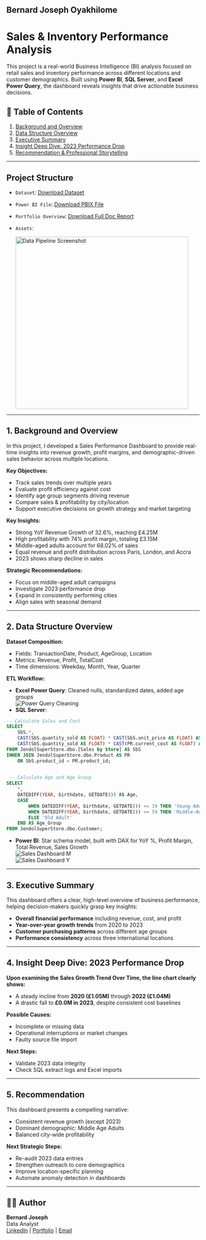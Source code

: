 ## Bernard Joseph Oyakhilome

# Sales & Inventory Performance Analysis

This project is a real-world Business Intelligence (BI) analysis focused on retail sales and inventory performance across different locations and customer demographics. Built using **Power BI**, **SQL Server**, and **Excel Power Query**, the dashboard reveals insights that drive actionable business decisions.

## 📑 Table of Contents

1. [Background and Overview](#1-background-and-overview)  
2. [Data Structure Overview](#2-data-structure-overview)  
3. [Executive Summary](#3-executive-summary)  
4. [Insight Deep Dive: 2023 Performance Drop](#4-insight-deep-dive-2023-performance-drop)  
5. [Recommendation & Professional Storytelling](#5-recommendation--professional-storytelling)

---

## Project Structure

- `Dataset`: [Download Dataset](https://github.com/thenalyst3global/Sales-Inventory_Analysis/blob/main/dataset_.rar)
- `Power BI File`: [Download PBIX File](https://github.com/thenalyst3global/Sales-Inventory_Analysis/blob/main/Sales%20inventory%20project.pbix)
- `Portfolio Overview`: [Download Full Doc Report](https://github.com/thenalyst3global/Sales-Inventory_Analysis/blob/main/sales%26inventory.docx)
- `Assets`:

   <img src="https://github.com/user-attachments/assets/d6e7faf8-b984-4891-9576-989082fb4661" alt="Data Pipeline Screenshot" width="450"/>

---

## 1. Background and Overview

In this project, I developed a Sales Performance Dashboard to provide real-time insights into revenue growth, profit margins, and demographic-driven sales behavior across multiple locations.

**Key Objectives:**
- Track sales trends over multiple years
- Evaluate profit efficiency against cost
- Identify age group segments driving revenue
- Compare sales & profitability by city/location
- Support executive decisions on growth strategy and market targeting

**Key Insights:**
- Strong YoY Revenue Growth of 32.6%, reaching £4.25M
- High profitability with 74% profit margin, totaling £3.15M
- Middle-aged adults account for 68.02% of sales
- Equal revenue and profit distribution across Paris, London, and Accra
- 2023 shows sharp decline in sales

**Strategic Recommendations:**
- Focus on middle-aged adult campaigns
- Investigate 2023 performance drop
- Expand in consistently performing cities
- Align sales with seasonal demand

- ---

## 2. Data Structure Overview

**Dataset Composition:**
- Fields: TransactionDate, Product, AgeGroup, Location
- Metrics: Revenue, Profit, TotalCost
- Time dimensions: Weekday, Month, Year, Quarter

**ETL Workflow:**
- **Excel Power Query**: Cleaned nulls, standardized dates, added age groups  
  ![Power Query Cleaning](https://github.com/user-attachments/assets/14c7c4db-3939-4e0f-af75-d36d1763a30a)
- **SQL Server**:

```sql
-- Calculate Sales and Cost
SELECT
    SbS.*,
    CAST(SbS.quantity_sold AS FLOAT) * CAST(SbS.unit_price AS FLOAT) AS Sales,
    CAST(SbS.quantity_sold AS FLOAT) * CAST(PR.current_cost AS FLOAT) AS Cost
FROM JendolSuperStore.dbo.[Sales by Store] AS SbS
INNER JOIN JendolSuperStore.dbo.Product AS PR
    ON SbS.product_id = PR.product_id;

  
 -- Calculate Age and Age Group
SELECT
    *,
    DATEDIFF(YEAR, birthdate, GETDATE()) AS Age,
    CASE
        WHEN DATEDIFF(YEAR, birthdate, GETDATE()) <= 39 THEN 'Young Adult'
        WHEN DATEDIFF(YEAR, birthdate, GETDATE()) <= 59 THEN 'Middle-Age Adult'
        ELSE 'Old Adult'
    END AS Age_Group
FROM JendolSuperStore.dbo.Customer;

```
- **Power BI**: Star schema model, built with DAX for YoY %, Profit Margin, Total Revenue, Sales Growth  
  ![Sales Dashboard M](https://github.com/user-attachments/assets/c34f807e-ee16-422d-a96c-7dba3084f757)  
  ![Sales Dashboard Y](https://github.com/user-attachments/assets/6234e7a8-18fb-4fad-959a-f86b1c714b40)

---

## 3. Executive Summary

This dashboard offers a clear, high-level overview of business performance, helping decision-makers quickly grasp key insights:
- **Overall financial performance** including revenue, cost, and profit
- **Year-over-year growth trends** from 2020 to 2023
- **Customer purchasing patterns** across different age groups
- **Performance consistency** across three international locations

---

## 4. Insight Deep Dive: 2023 Performance Drop

**Upon examining the Sales Growth Trend Over Time, the line chart clearly shows:**
- A steady incline from **2020 (£1.05M)** through **2022 (£1.04M)**
- A drastic fall to **£0.0M in 2023**, despite consistent cost baselines

**Possible Causes:**
- Incomplete or missing data
- Operational interruptions or market changes
- Faulty source file import

**Next Steps:**
- Validate 2023 data integrity
- Check SQL extract logs and Excel imports

---

## 5. Recommendation

This dashboard presents a compelling narrative:
- Consistent revenue growth (except 2023)
- Dominant demographic: Middle Age Adults
- Balanced city-wide profitability

**Next Strategic Steps:**
- Re-audit 2023 data entries
- Strengthen outreach to core demographics
- Improve location-specific planning
- Automate anomaly detection in dashboards

---

## 🙋‍♂️ Author
**Bernard Joseph**  
Data Analyst  
[LinkedIn](www.linkedin.com/in/bernard-joseph-oyakhilome) | [Portfolio](https://thenalyst3global.github.io/Sales-Inventory_Analysis/#1-background-and-overvie) | [Email](jozefbernardonline@gmail.com)
